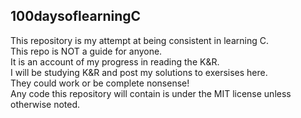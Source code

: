 ## 100daysoflearningC

This repository is my attempt at being consistent in learning C.<br />
This repo is NOT a guide for anyone.<br />
It is an account of my progress in reading the K&R.<br />
I will be studying K&R and post my solutions to exersises here.<br />
They could work or be complete nonsense!<br />
Any code this repository will contain is under the MIT license unless otherwise noted.
